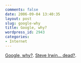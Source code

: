 ```yaml
---
comments: false
date: 2006-09-04 13:40:35
layout: post
slug: google-why
title: Google, why?
wordpress_id: 2943
categories:
- Internet
---
```


[Google, why?](http://googleisveryblunt.ytmnd.com/). [Steve Irwin... dead?](http://steveirwinrip.ytmnd.com/).
